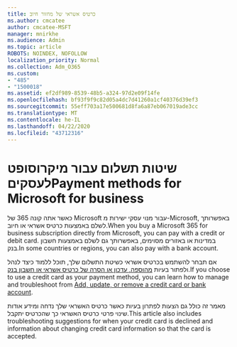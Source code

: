 ```yaml
---
title: כרטיס אשראי של מחזור חיוב
ms.author: cmcatee
author: cmcatee-MSFT
manager: mnirkhe
ms.audience: Admin
ms.topic: article
ROBOTS: NOINDEX, NOFOLLOW
localization_priority: Normal
ms.collection: Adm_O365
ms.custom:
- "485"
- "1500018"
ms.assetid: ef2df989-8539-48b5-a324-97d2e09f14fe
ms.openlocfilehash: bf93f9f9c82d05a4dc7d41260a1cf40376d39ef3
ms.sourcegitcommit: 55eff703a17e500681d8fa6a87eb067019ade3cc
ms.translationtype: MT
ms.contentlocale: he-IL
ms.lasthandoff: 04/22/2020
ms.locfileid: "43712316"
---
```

# <a name="payment-methods-for-microsoft-for-business"></a><span data-ttu-id="15601-102">שיטות תשלום עבור מיקרוסופט לעסקים</span><span class="sxs-lookup"><span data-stu-id="15601-102">Payment methods for Microsoft for business</span></span>

<span data-ttu-id="15601-103">כאשר אתה קונה 365 של Microsoft עבור מנוי עסקי ישירות מ-Microsoft, באפשרותך לשלם באמצעות כרטיס אשראי או חיוב.</span><span class="sxs-lookup"><span data-stu-id="15601-103">When you buy a Microsoft 365 for business subscription directly from Microsoft, you can pay with a credit or debit card.</span></span> <span data-ttu-id="15601-104">במדינות או באזורים מסוימים, באפשרותך גם לשלם באמצעות חשבון בנק.</span><span class="sxs-lookup"><span data-stu-id="15601-104">In some countries or regions, you can also pay with a bank account.</span></span>
  
<span data-ttu-id="15601-105">אם תבחר להשתמש בכרטיס אשראי כשיטת התשלום שלך, תוכל ללמוד כיצד לנהל ולפתור בעיות [מהוספה, עדכון או הסרה של כרטיס אשראי או חשבון בנק](https://docs.microsoft.com/office365/admin/subscriptions-and-billing/add-update-or-remove-credit-card-or-bank-account).</span><span class="sxs-lookup"><span data-stu-id="15601-105">If you choose to use a credit card as your payment method, you can learn how to manage and troubleshoot from [Add, update, or remove a credit card or bank account](https://docs.microsoft.com/office365/admin/subscriptions-and-billing/add-update-or-remove-credit-card-or-bank-account).</span></span>
  
<span data-ttu-id="15601-106">מאמר זה כולל גם הצעות לפתרון בעיות כאשר כרטיס האשראי שלך נדחה ומידע אודות שינוי פרטי כרטיס האשראי כך שהכרטיס יתקבל.</span><span class="sxs-lookup"><span data-stu-id="15601-106">This article also includes troubleshooting suggestions for when your credit card is declined and information about changing credit card information so that the card is accepted.</span></span>